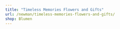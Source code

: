 ```yaml
---
title: "Timeless Memories Flowers and Gifts"
url: /newman/timeless-memories-flowers-and-gifts/
shop: Blumen
---
```

